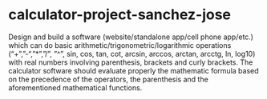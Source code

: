 # calculator-project-sanchez-jose
 Design and build a software (website/standalone app/cell phone app/etc.) which can do basic  arithmetic/trigonometric/logarithmic operations (“+”,”-“,”*”,”/”, ”^”, sin, cos, tan, cot, arcsin, arccos,  arctan,  arcctg,  ln,  log10)  with  real  numbers  involving  parenthesis,  brackets  and  curly  brackets.  The  calculator software should evaluate properly the mathematic formula based on the precedence of  the operators, the parenthesis and the aforementioned mathematical functions. 
